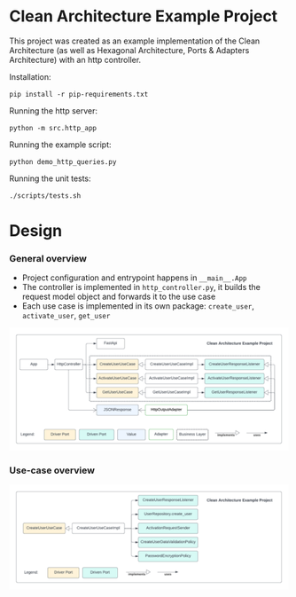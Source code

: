 # Clean Architecture Example Project

This project was created as an example implementation of the Clean Architecture (as well as Hexagonal Architecture, Ports & Adapters Architecture) with an http controller.

Installation:

```commandline
pip install -r pip-requirements.txt
```

Running the http server:

```commandline
python -m src.http_app
```

Running the example script:

```commandline
python demo_http_queries.py
```

Running the unit tests:

```commandline
./scripts/tests.sh
```

# Design

### General overview

- Project configuration and entrypoint happens in `__main__.App`
- The controller is implemented in `http_controller.py`, it builds the request model object and forwards it to the use case
- Each use case is implemented in its own package: `create_user`, `activate_user`, `get_user`

![General Overview](https://github.com/julienharbulot/clean-architecture-example/raw/master/docs/diagrams/general-overview.png)

### Use-case overview

![Use-case Overview](https://github.com/julienharbulot/clean-architecture-example/raw/master/docs/diagrams/use-case-overview.png)
